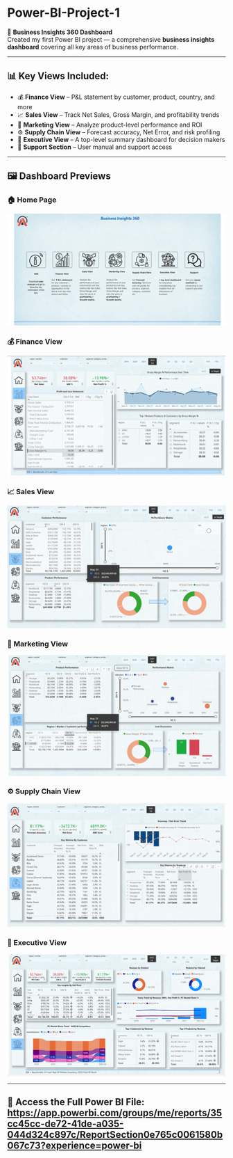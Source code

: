 # Power-BI-Project-1

🚀 **Business Insights 360 Dashboard**  
Created my first Power BI project — a comprehensive **business insights dashboard** covering all key areas of business performance.

---

## 📊 Key Views Included:

- 💰 **Finance View** – P&L statement by customer, product, country, and more
- 📈 **Sales View** – Track Net Sales, Gross Margin, and profitability trends
- 📣 **Marketing View** – Analyze product-level performance and ROI
- ⚙️ **Supply Chain View** – Forecast accuracy, Net Error, and risk profiling
- 🧠 **Executive View** – A top-level summary dashboard for decision makers
- 💬 **Support Section** – User manual and support access

---
## 🖼️ Dashboard Previews

### 🏠 Home Page
![Home Page](./Home%20Page%20(1).png)

### 💰 Finance View
![Finance View](./Finance%20view.png)

### 📈 Sales View
![Sales View](./Sales%20view.png)

### 📣 Marketing View
![Marketing View](./Marketing%20View.png)

### ⚙️ Supply Chain View
![Supply Chain View](./Supply%20chain%20view.png)

### 🧠 Executive View
![Executive View](./Executive%20View.png)

---

## 🔗 Access the Full Power BI File: https://app.powerbi.com/groups/me/reports/35cc45cc-de72-41de-a035-044d324c897c/ReportSection0e765c0061580b067c73?experience=power-bi
